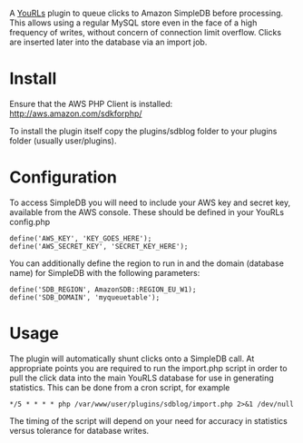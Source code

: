 A [YouRLs](http://yourls.org/) plugin to queue clicks to Amazon SimpleDB before processing. This allows using a regular MySQL store even in the face of a high frequency of writes, without concern of connection limit overflow. Clicks are inserted later into the database via an import job.

Install
=======

Ensure that the AWS PHP Client is installed: http://aws.amazon.com/sdkforphp/

To install the plugin itself copy the plugins/sdblog folder to your plugins folder (usually user/plugins).

Configuration
=======

To access SimpleDB you will need to include your AWS key and secret key, available from the AWS console. These should be defined in your YouRLs config.php

    define('AWS_KEY', 'KEY_GOES_HERE');
    define('AWS_SECRET_KEY', 'SECRET_KEY_HERE');
    
You can additionally define the region to run in and the domain (database name) for SimpleDB with the following parameters: 

    define('SDB_REGION', AmazonSDB::REGION_EU_W1);
    define('SDB_DOMAIN', 'myqueuetable');
    
Usage
======

The plugin will automatically shunt clicks onto a SimpleDB call. At appropriate points you are 
required to run the import.php script in order to pull the click data into the main YouRLS database
for use in generating statistics. This can be done from a cron script, for example

    */5 * * * * php /var/www/user/plugins/sdblog/import.php 2>&1 /dev/null
    
The timing of the script will depend on your need for accuracy in statistics versus tolerance for database writes.

